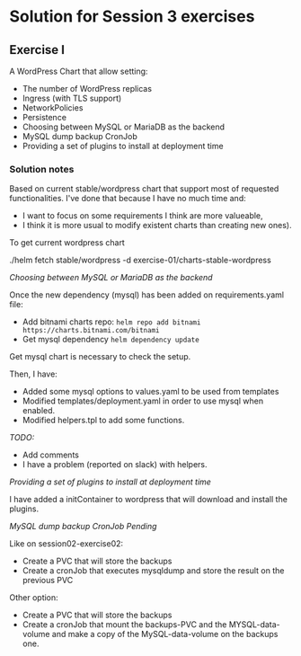 # Solution for Session 3 exercises

## Exercise I

A WordPress Chart that allow setting:
- The number of WordPress replicas 
- Ingress (with TLS support)
- NetworkPolicies
- Persistence
- Choosing between MySQL or MariaDB as the backend
- MySQL dump backup CronJob
- Providing a set of plugins to install at deployment time

### Solution notes

Based on current stable/wordpress chart that support most of requested functionalities. I've done that because I have no much time and:
- I want to focus on some requirements I think are more valueable, 
- I think it is more usual to modify existent charts than creating new ones).

To get current wordpress chart

./helm fetch stable/wordpress -d exercise-01/charts-stable-wordpress

*Choosing between MySQL or MariaDB as the backend*

Once the new dependency (mysql) has been added on requirements.yaml file:
- Add bitnami charts repo:
`helm repo add bitnami https://charts.bitnami.com/bitnami`
- Get mysql dependency
`helm dependency update`

Get mysql chart is necessary to check the setup.

Then, I have:
- Added some mysql options to values.yaml to be used from templates
- Modified templates/deployment.yaml in order to use mysql when enabled.
- Modified helpers.tpl to add some functions.

*_TODO:_*
- Add comments 
- I have a problem (reported on slack) with helpers.


*Providing a set of plugins to install at deployment time*

I have added a initContainer to wordpress that will download and install the plugins.

*MySQL dump backup CronJob* _Pending_

Like on session02-exercise02:
- Create a PVC that will store the backups
- Create a cronJob that executes mysqldump and store the result on the previous PVC

Other option:
- Create a PVC that will store the backups
- Create a cronJob that mount the backups-PVC and the MYSQL-data-volume and make a copy of the MySQL-data-volume on the backups one.

